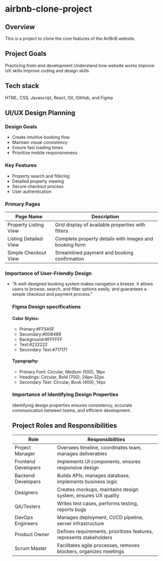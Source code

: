 # airbnb-clone-project
## Overview 
This is a project to clone the core features of the AirBnB website.
## Project Goals
Practicing front-end development
Understand how website works 
improve UX skills 
Improve coding and design skills
## Tech stack
HTML, CSS, Javascript, React,
Git, GitHub,
 and Figma 
 
 ## UI/UX Design Planning
 
 ### Design Goals 
 - Create intuitive booking flow
 - Maintain visual consistency
 - Ensure fast loading times
 - Prioritize mobile responsiveness
   
### Key Features
- Property search and filtering
- Detailed property viewing
- Secure checkout process
- User authentication
  
### Primary Pages
| Page Name             | Description                                                                 |
|-----------------------|-----------------------------------------------------------------------------|
| Property Listing View | Grid display of available properties with filters |
| Listing Detailed View | Complete property details with images and booking form |
| Simple Checkout View  | Streamlined payment and booking confirmation |
  
### Importance of User-Friendly Design
- "A well-designed booking system makes navigation a breeze. It allows users to browse, search, and filter options easily, and guarantees a simple checkout and payment process."
  ### Figma Design specifications
  #### Color Styles:
  - Primary:#FF5A5F
  - Secondary:#008489
  - Background:#FFFFFF
  - Text:#222222
  - Secondary Text:#717171
    
  #### Typography:
  - Primary Font: Circular, Medium (500), 16px
  - Headings: Circular, Bold (700), 24px-32px
  - Secondary Text: Circular, Book (400), 14px
 
  ### Importance of Identifying Design Properties
  Identifying design properties ensures consistency, accurate communication between teams, and efficient development.
  ## Project Roles and Responsibilities
  | Role                   | Responsibilities|
  |-----------------------|-----------------------------------------------------------------------------|
  | Project Manager| Oversees timeline, coordinates team, manages deliverables |
  | Frontend Developers| Implements UI components, ensures responsive design |
  | Backend Developers | Builds APIs, manages database, implements business logic |
  | Designers | Creates mockups, maintains design system, ensures UX quality |
  | QA/Testers | Writes test cases, performs testing, reports bugs |
  | DevOps Engineers | Manages deployment, CI/CD pipeline, server infrastructure |
  | Product Owner | Defines requirements, prioritizes features, represents stakeholders |
  | Scrum Master | Facilitates agile processes, removes blockers, organizes meetings |
